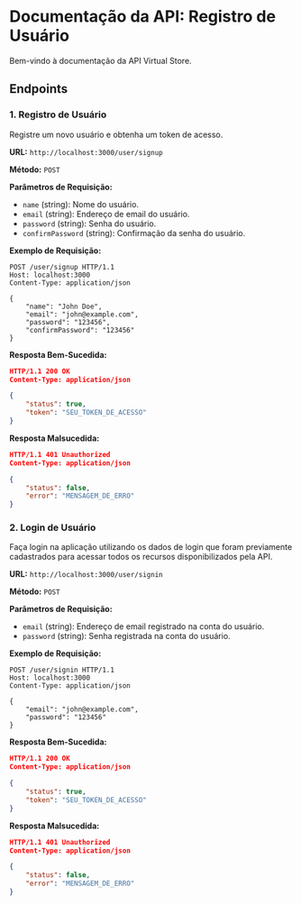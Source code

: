 # Documentação da API: Registro de Usuário

Bem-vindo à documentação da API Virtual Store.
## Endpoints

### 1. Registro de Usuário

Registre um novo usuário e obtenha um token de acesso.

**URL:** `http://localhost:3000/user/signup`

**Método:** `POST`

**Parâmetros de Requisição:**

-   `name` (string): Nome do usuário.
-   `email` (string): Endereço de email do usuário.
-   `password` (string): Senha do usuário.
-   `confirmPassword` (string): Confirmação da senha do usuário.

**Exemplo de Requisição:**

```http
POST /user/signup HTTP/1.1
Host: localhost:3000
Content-Type: application/json

{
    "name": "John Doe",
    "email": "john@example.com",
    "password": "123456",
    "confirmPassword": "123456"
}
```

**Resposta Bem-Sucedida:**

```json
HTTP/1.1 200 OK
Content-Type: application/json

{
    "status": true,
    "token": "SEU_TOKEN_DE_ACESSO"
}
```

**Resposta Malsucedida:**

```json
HTTP/1.1 401 Unauthorized
Content-Type: application/json

{
    "status": false,
    "error": "MENSAGEM_DE_ERRO"
}
```

### 2. Login de Usuário

Faça login na aplicação utilizando os dados de login que foram previamente cadastrados para acessar todos os recursos disponibilizados pela API.

**URL:** `http://localhost:3000/user/signin`

**Método:** `POST`

**Parâmetros de Requisição:**

-   `email` (string): Endereço de email registrado na conta do usuário.
-   `password` (string): Senha registrada na conta do usuário.

**Exemplo de Requisição:**

```http
POST /user/signin HTTP/1.1
Host: localhost:3000
Content-Type: application/json

{
    "email": "john@example.com",
    "password": "123456"
}
```

**Resposta Bem-Sucedida:**

```json
HTTP/1.1 200 OK
Content-Type: application/json

{
    "status": true,
    "token": "SEU_TOKEN_DE_ACESSO"
}
```

**Resposta Malsucedida:**

```json
HTTP/1.1 401 Unauthorized
Content-Type: application/json

{
    "status": false,
    "error": "MENSAGEM_DE_ERRO"
}
```
